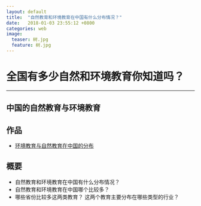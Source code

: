 ```yaml
---
layout: default
title:  "自然教育和环境教育在中国有什么分布情况？"
date:   2018-01-03 23:55:12 +0800
categories: web
image:
  teaser: 树.jpg
  feature: 树.jpg
---
```

# 全国有多少自然和环境教育你知道吗？
---

## 中国的自然教育与环境教育

## 作品
- <a href="https://yangyulin995.github.io/portfolio/environment/">环境教育与自然教育在中国的分布</a>

## 概要
- 自然教育和环境教育在中国有什么分布情况？
- 自然教育和环境教育在中国哪个比较多？
- 哪些省份比较多这两类教育？
这两个教育主要分布在哪些类型的行业？